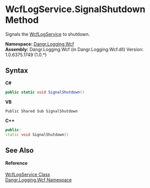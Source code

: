 # WcfLogService.SignalShutdown Method 
 

Signals the <a href="T_Dangr_Logging_Wcf_WcfLogService">WcfLogService</a> to shutdown.

**Namespace:**&nbsp;<a href="N_Dangr_Logging_Wcf">Dangr.Logging.Wcf</a><br />**Assembly:**&nbsp;Dangr.Logging.Wcf (in Dangr.Logging.Wcf.dll) Version: 1.0.6375.1749 (1.0.*)

## Syntax

**C#**<br />
``` C#
public static void SignalShutdown()
```

**VB**<br />
``` VB
Public Shared Sub SignalShutdown
```

**C++**<br />
``` C++
public:
static void SignalShutdown()
```


## See Also


#### Reference
<a href="T_Dangr_Logging_Wcf_WcfLogService">WcfLogService Class</a><br /><a href="N_Dangr_Logging_Wcf">Dangr.Logging.Wcf Namespace</a><br />